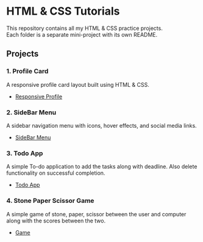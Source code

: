 # HTML & CSS Tutorials

This repository contains all my HTML & CSS practice projects.  
Each folder is a separate mini-project with its own README.

## Projects

### 1. Profile Card 
A responsive profile card layout built using HTML & CSS.
- [Responsive Profile](https://adarshabhishek.github.io/HTML-CSS-JS_Tutorials/Responsive%20Profile%20Card/)  

### 2. SideBar Menu  
A sidebar navigation menu with icons, hover effects, and social media links.  
- [SideBar Menu](https://adarshabhishek.github.io/HTML-CSS-JS_Tutorials/SideBar/)  

### 3. Todo App  
A simple To-do application to add the tasks along with deadline. Also delete functionality on successful completion.  
- [Todo App](https://adarshabhishek.github.io/HTML-CSS-JS_Tutorials/Todo%20App/) 

### 4. Stone Paper Scissor Game  
A simple game of stone, paper, scissor between the user and computer along with the scores between the two.  
- [Game](https://adarshabhishek.github.io/HTML-CSS-JS_Tutorials/Rock%20Paper%20Scissor/) 